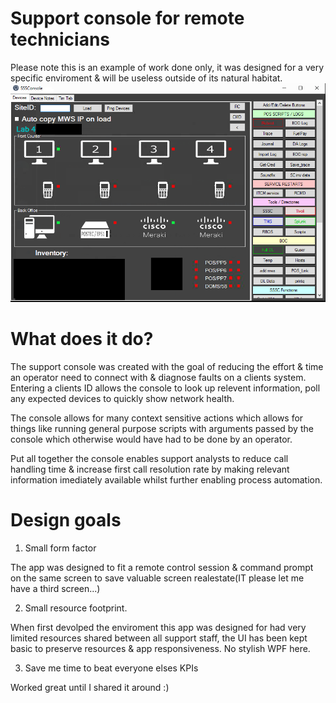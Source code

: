 # Support console for remote technicians
Please note this is an example of work done only, it was designed for a very specific enviroment & will be useless outside of its natural habitat.
![alt text](https://github.com/StephenBull41/SSSC/blob/master/SSSC_Screenshot.png?raw=true)

# What does it do?

The support console was created with the goal of reducing the effort & time an operator need to connect with & diagnose faults on a clients system.
Entering a clients ID allows the console to look up relevent information, poll any expected devices to quickly show network health.

The console allows for many context sensitive actions which allows for things like running general purpose scripts with arguments passed by the console which otherwise would have had to be done by an operator.

Put all together the console enables support analysts to reduce call handling time & increase first call resolution rate by making relevant information imediately available whilst further enabling process automation.

# Design goals

1. Small form factor

The app was designed to fit a remote control session & command prompt on the same screen to save valuable screen realestate(IT please let me have a third screen...)

2. Small resource footprint.

When first devolped the enviroment this app was designed for had very limited resources shared between all support staff, the UI has been kept basic to preserve resources & app responsiveness. No stylish WPF here.

3. Save me time to beat everyone elses KPIs

Worked great until I shared it around :)
